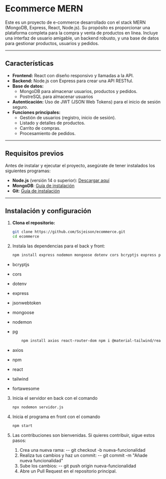 # Ecommerce MERN

Este es un proyecto de e-commerce desarrollado con el stack MERN (MongoDB, Express, React, Node.js). Su propósito es proporcionar una plataforma completa para la compra y venta de productos en línea. Incluye una interfaz de usuario amigable, un backend robusto, y una base de datos para gestionar productos, usuarios y pedidos.

---

## Características

- **Frontend:** React con diseño responsivo y llamadas a la API.
- **Backend:** Node.js con Express para crear una API RESTful.
- **Base de datos:**
    - MongoDB para almacenar usuarios, productos y pedidos.
    - PostreSQL para almacenar usuarios
- **Autenticación:** Uso de JWT (JSON Web Tokens) para el inicio de sesión seguro.
- **Funciones principales:**
  - Gestión de usuarios (registro, inicio de sesión).
  - Listado y detalles de productos.
  - Carrito de compras.
  - Procesamiento de pedidos.

---

## Requisitos previos

Antes de instalar y ejecutar el proyecto, asegúrate de tener instalados los siguientes programas:

- **Node.js** (versión 14 o superior): [Descargar aquí](https://nodejs.org/)
- **MongoDB**: [Guía de instalación](https://www.mongodb.com/docs/manual/installation/)
- **Git**: [Guía de instalación](https://git-scm.com/book/en/v2/Getting-Started-Installing-Git)

---

## Instalación y configuración

1. **Clona el repositorio:**
   ```bash
   git clone https://github.com/Ssjeison/ecommerce.git
   cd ecommerce

2. Instala las dependencias para el back y front:
   ```bash
   npm install express nodemon mongoose dotenv cors bcryptjs express pg

- bcryptjs
- cors
- dotenv
- express
- jsonwebtoken
- mongoose
- nodemon
- pg
  
    ```bash
        npm install axios react-router-dom npm i @material-tailwind/react

- axios
- npm
- react
- tailwind
- fortawesome
    
3. Inicia el servidor en back con el comando
   ```bash
   npx nodemon servidor.js

4. Inicia el programa en front con el comando
   ```bash
   npm start

5. Las contribuciones son bienvenidas. Si quieres contribuir, sigue estos pasos:
    
    1. Crea una nueva rama:
        -- git checkout -b nueva-funcionalidad
    2. Realiza tus cambios y haz un commit:
        -- git commit -m "Añade nueva funcionalidad"
    3. Sube los cambios:
        -- git push origin nueva-funcionalidad
    4. Abre un Pull Request en el repositorio principal.

